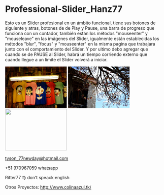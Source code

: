 # Professional-Slider_Hanz77
Esto es un Slider profesional en un ámbito funcional, tiene sus botones de siguiente y atras, botones de de Play y Pause, una barra de progreso que funciona con un contador, también están los métodos "mouseenter" y "mouseleave" en las imágenes del Slider, igualmente están establecidas los métodos "blur", "focus" y "mouseenter" en la misma pagina que trabajara junto con el comportamiento del Slider. 
Y por ultimo debo agregar que cuando se de PAUSE al Slider, habrá un tiempo corriendo externo que cuando llegue a un limite el Slider volverá a iniciar.

<img src="images/ropa-niños.jpg" width="200" height="134"> <img src="images/ramas-violetas.jpg" width="200" height="134"> <img src="images/halloween-niños2.jpg" width="200" height="134">

tyson_77newday@hotmail.com

+51 970967059    whatsapp

Ritter77 :virgo:    	don't speack english

Otros Proyectos:
	http://www.colinaazul.tk/



